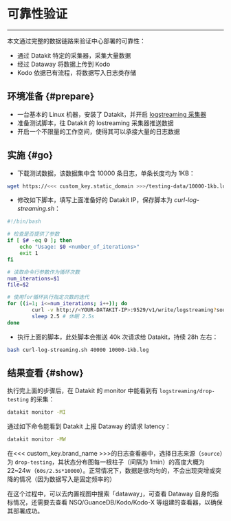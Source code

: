 # 可靠性验证
---

本文通过完整的数据链路来验证中心部署的可靠性：

- 通过 Datakit 特定的采集器，采集大量数据
- 经过 Dataway 将数据上传到 Kodo
- Kodo 依据已有流程，将数据写入日志类存储


## 环境准备 {#prepare}

- 一台基本的 Linux 机器，安装了 Datakit，并开启 [logstreaming 采集器](../integrations/logstreaming.md)
- 准备测试脚本，往 Datakit 的 lostreaming 采集器推送数据
- 开启一个不限量的工作空间，使得其可以承接大量的日志数据

## 实施 {#go}

- 下载测试数据，该数据集中含 10000 条日志，单条长度均为 1KB：

```bash
wget https://<<< custom_key.static_domain >>>/testing-data/10000-1kb.log
```

- 修改如下脚本，填写上面准备好的 Datakit IP，保存脚本为 *curl-log-streaming.sh*：

```bash
#!/bin/bash

# 检查是否提供了参数
if [ $# -eq 0 ]; then
    echo "Usage: $0 <number_of_iterations>"
    exit 1
fi

# 读取命令行参数作为循环次数
num_iterations=$1
file=$2

# 使用for循环执行指定次数的迭代
for ((i=1; i<=num_iterations; i++)); do
		curl -v http://<YOUR-DATAKIT-IP>:9529/v1/write/logstreaming?source=drop-testing --data-binary "@$2"
        sleep 2.5 # 休眠 2.5s
done
```

- 执行上面的脚本，此处脚本会推送 40k 次请求给 Datakit，持续 28h 左右：

```bash
bash curl-log-streaming.sh 40000 10000-1kb.log
```

## 结果查看 {#show}

执行完上面的步骤后，在 Datakit 的 monitor 中能看到有 `logstreaming/drop-testing` 的采集：

```bash
datakit monitor -MI
```

通过如下命令能看到 Datakit 上报 Dataway 的请求 latency：

```bash
datakit monitor -MW
```

在<<< custom_key.brand_name >>>的日志查看器中，选择日志来源（`source`）为 `drop-testing`，其状态分布图每一根柱子（间隔为 1min）的高度大概为 22~24w（`60s/2.5s*10000`）。正常情况下，数据是很均匀的，不会出现突增或突降的情况（因为数据写入是固定频率的）

在这个过程中，可以去内置视图中搜索「dataway」，可查看 Dataway 自身的指标情况，还需要去查看 NSQ/GuanceDB/Kodo/Kodo-X 等组建的查看器，以确保其部署成功。
